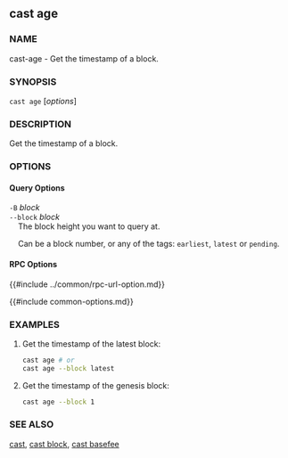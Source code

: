 ## cast age

### NAME

cast-age - Get the timestamp of a block.

### SYNOPSIS

``cast age`` [*options*]

### DESCRIPTION

Get the timestamp of a block.

### OPTIONS

#### Query Options

`-B` *block*  
`--block` *block*  
&nbsp;&nbsp;&nbsp;&nbsp;The block height you want to query at.

&nbsp;&nbsp;&nbsp;&nbsp;Can be a block number, or any of the tags: `earliest`, `latest` or `pending`.

#### RPC Options

{{#include ../common/rpc-url-option.md}}

{{#include common-options.md}}

### EXAMPLES

1. Get the timestamp of the latest block:
    ```sh
    cast age # or
    cast age --block latest
    ```

2. Get the timestamp of the genesis block:
    ```sh
    cast age --block 1
    ```

### SEE ALSO

[cast](./cast.md), [cast block](./cast-block.md), [cast basefee](./cast-basefee.md)
